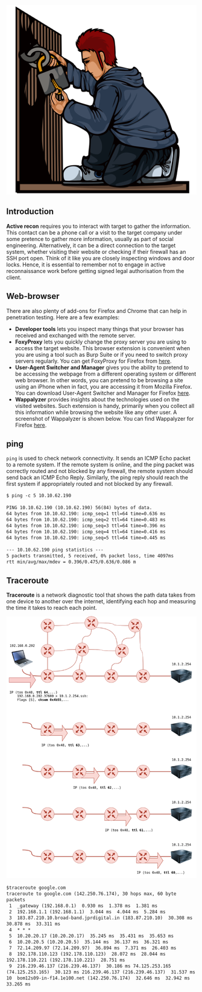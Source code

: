 ![](846c4a9abc7e7d6b2f564c685fe98336.png)

## Introduction

**Active recon** requires you to interact with target to gather the information. This contact can be a phone call or a visit to the target company under some pretence to gather more information, usually as part of social engineering. Alternatively, it can be a direct connection to the target system, whether visiting their website or checking if their firewall has an SSH port open. Think of it like you are closely inspecting windows and door locks. Hence, it is essential to remember not to engage in active reconnaissance work before getting signed legal authorisation from the client.

## Web-browser

There are also plenty of add-ons for Firefox and Chrome that can help in penetration testing. Here are a few examples:

- **Developer tools** lets you inspect many things that your browser has received and exchanged with the remote server.
- **FoxyProxy** lets you quickly change the proxy server you are using to access the target website. This browser extension is convenient when you are using a tool such as Burp Suite or if you need to switch proxy servers regularly. You can get FoxyProxy for Firefox from [here](https://addons.mozilla.org/en-US/firefox/addon/foxyproxy-standard).
- **User-Agent Switcher and Manager** gives you the ability to pretend to be accessing the webpage from a different operating system or different web browser. In other words, you can pretend to be browsing a site using an iPhone when in fact, you are accessing it from Mozilla Firefox. You can download User-Agent Switcher and Manager for Firefox [here](https://addons.mozilla.org/en-US/firefox/addon/user-agent-string-switcher).
- **Wappalyzer** provides insights about the technologies used on the visited websites. Such extension is handy, primarily when you collect all this information while browsing the website like any other user. A screenshot of Wappalyzer is shown below. You can find Wappalyzer for Firefox [here](https://addons.mozilla.org/en-US/firefox/addon/wappalyzer).

## ping

`ping` is used to check network connectivity. It sends an ICMP Echo packet to a remote system. If the remote system is online, and the ping packet was correctly routed and not blocked by any firewall, the remote system should send back an ICMP Echo Reply. Similarly, the ping reply should reach the first system if appropriately routed and not blocked by any firewall.

```
$ ping -c 5 10.10.62.190

PING 10.10.62.190 (10.10.62.190) 56(84) bytes of data.
64 bytes from 10.10.62.190: icmp_seq=1 ttl=64 time=0.636 ms
64 bytes from 10.10.62.190: icmp_seq=2 ttl=64 time=0.483 ms
64 bytes from 10.10.62.190: icmp_seq=3 ttl=64 time=0.396 ms
64 bytes from 10.10.62.190: icmp_seq=4 ttl=64 time=0.416 ms
64 bytes from 10.10.62.190: icmp_seq=5 ttl=64 time=0.445 ms

--- 10.10.62.190 ping statistics ---
5 packets transmitted, 5 received, 0% packet loss, time 4097ms
rtt min/avg/max/mdev = 0.396/0.475/0.636/0.086 m
```

## Traceroute 

**Traceroute** is a network diagnostic tool that shows the path data takes from one device to another over the internet, identifying each hop and measuring the time it takes to reach each point.

![](Pasted%20image%2020241122172929.png)

```
$traceroute google.com
traceroute to google.com (142.250.76.174), 30 hops max, 60 byte packets
 1  _gateway (192.168.0.1)  0.930 ms  1.378 ms  1.381 ms
 2  192.168.1.1 (192.168.1.1)  3.044 ms  4.044 ms  5.284 ms
 3  183.87.210.10.broad-band.jprdigital.in (183.87.210.10)  30.308 ms  30.878 ms  33.311 ms
 4  * * *
 5  10.20.20.17 (10.20.20.17)  35.245 ms  35.431 ms  35.653 ms
 6  10.20.20.5 (10.20.20.5)  35.144 ms  36.137 ms  36.321 ms
 7  72.14.209.97 (72.14.209.97)  36.894 ms  7.371 ms  26.403 ms
 8  192.178.110.123 (192.178.110.123)  28.072 ms  28.044 ms 192.178.110.221 (192.178.110.221)  28.751 ms
 9  216.239.46.137 (216.239.46.137)  30.186 ms 74.125.253.165 (74.125.253.165)  30.123 ms 216.239.46.137 (216.239.46.137)  31.537 ms
10  bom12s09-in-f14.1e100.net (142.250.76.174)  32.646 ms  32.942 ms  33.265 ms

```